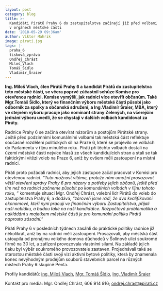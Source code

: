 ```yaml
---
layout: post
category: blog
title: >-
  Kandidáti Pirátů Prahy 6 do zastupitelstva začínají již před volbami pracovat
  v orgánech městské části
date: '2018-05-29 09:36am'
author: Viktor Mahrik
image: pirati.jpg
tags: |-
  praha_6
  tisková_zpráva
  Ondřej_Chrást
  Miloš_Vlach
  Tomáš_Šídlo
  Vladimír_Šraier
---
```

**Ing. Miloš Vlach, člen Pirátů Prahy 6 a kandidát Pirátů do zastupitelstva této městské části, se včera poprvé zúčastnil schůze Komise pro otevřenou radnici. Komise vymýšlí, jak radnici více otevřít občanům. Také Mgr.Tomáš Šídlo, který ve finančním výboru městské části působí jako odborník za spolky a občanská sdružení, a Ing.Vladimír Šraier, MBA, který ve stejném výboru pracuje jako nominant strany Zelených, na včerejším jednání výboru uvedli, že se chystají v dalších volbách kandidovat za Piráty.**

Radnice Prahy 6 se začíná otevírat názorům a postojům Pirátské strany. Ještě před podzimními komunálními volbami tak městská část reflektuje současné rozdělení politických sil na Praze 6, které se projevilo ve volbách do Parlamentu v říjnu minulého roku. Piráti při těchto volbách dostali na území městské části nejvíce hlasů ze všech kandidujících stran a stali se tak faktickými vítězi voleb na Praze 6, aniž by ovšem měli zastoupení na místní radnici.

Piráti proto požádali radnici, aby jejich zástupce začal pracovat v Komisi pro otevřenou radnici. _“Tuto možnost vítáme, protože nám umožní prosazovat větší otevření správy Prahy 6  pro názory a potřeby jejích občanů, ještě před tím než na radnici začneme působit po komunálních volbách v říjnu tohoto roku, ”_ komentuje situaci Mgr. Ondřej Chrást, volební lídr Pirátů do voleb do zastupitelstva Prahy 6, a dodává, _“zároveň jsme rádi, že dva kvalifikovaní ekonomové, kteří nyní pracují ve finančním výboru Zastupitelstva, přijali naši nabídku, a budou také na naší kandidátce. Rozpočtová problematika a nakládání s majetkem městské části je pro komunální politiku Pirátů naprosto zásadní.”_

Piráti Prahy 6 v posledních týdnech zasáhli do praktické politiky radnice již několikrát, aniž by na radnici měli zastoupení. Prosazovali, aby městská část ustoupila od pronájmu velkého domova důchodců v Šolínově ulici soukromé firmě na 30 let, a zařízení provozovala vlastními silami. Na základě jejich tlaku byl výběr soukromého provozovatele zastaven.  Projednávali také se starostou městské části svojí vizi aktivní bytové politiky, která by znamenala konec nevýhodným prodejům souborů stavebních parcel na různých místech Prahy 6 skupině Penta.

Profily kandidátů: [ing. Miloš Vlach](/lide/milos-vlach/), [Mgr. Tomáš Šídlo](/lide/tomas-sidlo), [Ing. Vladimír Šraier](/lide/vladimir-sraier)

Kontakt pro media: Mgr. Ondřej Chrást, 606 914 916; ondrej.chrast@pirati.cz
